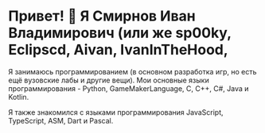 # Привет! 👋 Я Смирнов Иван Владимирович (или же sp00ky, Eclipscd, Aivan, IvanInTheHood, 

Я занимаюсь программированием (в основном разработка игр, но есть ещё вузовские лабы и другие вещи). Мои основные языки программирования - Python, GameMakerLanguage, C, C++, C#, Java и Kotlin.

Я также знакомился с языками программирования JavaScript, TypeScript, ASM, Dart и Pascal.

